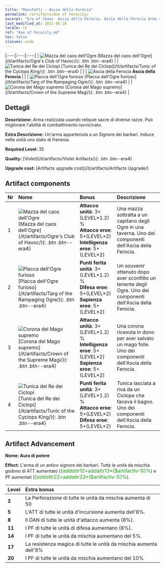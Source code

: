 ```yaml
---
title: "Manufatti - Ascia della Ferocia"
permalink: /artifacts/Axe of Ferocity/
excerpt: "Era of Chaos  Ascia della Ferocia. Ascia della Ferocia Arma realizzata usando reliquie sacre di diverse razze. Può migliorare l'abilità di combattimento ravvicinato."
last_modified_at: 2021-05-28
locale: it
ref: "Axe of Ferocity.md"
toc: false
classes: wide
---
```


  |:---:|:---:|:---:| 
  | ![Mazza del caos dell'Ogre](/images/t/artifact_40311.png) [Mazza del caos dell'Ogre](/it/artifacts/Ogre's Club of Havoc/){: .btn .btn--era4} |   | ![Tunica del Re dei Ciclopi](/images/t/artifact_40314.png) [Tunica del Re dei Ciclopi](/it/artifacts/Tunic of the Cyclops King/){: .btn .btn--era4} | 
  |   | ![Ascia della Ferocia](/images/t/icon_artifact_31.png) **Ascia della Ferocia** |  | 
  | ![Placca dell'Ogre furioso](/images/t/artifact_40312.png) [Placca dell'Ogre furioso](/it/artifacts/Targ of the Rampaging Ogre/){: .btn .btn--era4} |   | ![Corona del Mago supremo](/images/t/artifact_40313.png) [Corona del Mago supremo](/it/artifacts/Crown of the Supreme Magi/){: .btn .btn--era4} | 


## Dettagli

 **Descrizione:** Arma realizzata usando reliquie sacre di diverse razze. Può migliorare l'abilità di combattimento ravvicinato.

 **Extra Descrizione:** Un'arma appartenuta a un Signore dei barbari. Induce nelle unità uno stato di frenesia.

 **Required Level:** 35

 **Quality:** [Violet](/it/artifacts/Violet Artifacts/){: .btn .btn--era4}

 **Upgrade cost:** [Artifacts upgrade cost](/it/artifacts/Artifacts Upgrade/)



## Artifact components

  | Nr |    Nome    |   Bonus | Descrizione | 
  |:---|:-----------|:--------|:------------| 
  | 1 | ![Mazza del caos dell'Ogre](/images/t/artifact_40311.png) [Mazza del caos dell'Ogre](/it/artifacts/Ogre's Club of Havoc/){: .btn .btn--era4} | **Attacco unità**: 3+(LEVEL\*1.2) %<br/>**Attacco eroe**: 5+(LEVEL\*2)<br/>**Intelligenza eroe**: 5+(LEVEL\*2) | Una mazza sottratta a un capitano degli Ogre in una taverna. Uno dei componenti dell'Ascia della Ferocia. | 
  | 2 | ![Placca dell'Ogre furioso](/images/t/artifact_40312.png) [Placca dell'Ogre furioso](/it/artifacts/Targ of the Rampaging Ogre/){: .btn .btn--era4} | **Punti ferita unità**: 3+(LEVEL\*1.2) %<br/>**Difesa eroe**: 5+(LEVEL\*2)<br/>**Sapienza eroe**: 5+(LEVEL\*2) | Un souvenir ottenuto dopo aver sconfitto un tenente degli Ogre. Uno dei componenti dell'Ascia della Ferocia. | 
  | 3 | ![Corona del Mago supremo](/images/t/artifact_40313.png) [Corona del Mago supremo](/it/artifacts/Crown of the Supreme Magi/){: .btn .btn--era4} | **Attacco unità**: 3+(LEVEL\*1.2) %<br/>**Intelligenza eroe**: 5+(LEVEL\*2)<br/>**Sapienza eroe**: 5+(LEVEL\*2) | Una corona ricevuta in dono per aver salvato un mago folle. Uno dei componenti dell'Ascia della Ferocia. | 
  | 4 | ![Tunica del Re dei Ciclopi](/images/t/artifact_40314.png) [Tunica del Re dei Ciclopi](/it/artifacts/Tunic of the Cyclops King/){: .btn .btn--era4} | **Punti ferita unità**: 3+(LEVEL\*1.2) %<br/>**Attacco eroe**: 5+(LEVEL\*2)<br/>**Difesa eroe**: 5+(LEVEL\*2) | Tunica lasciata a riva da un Ciclope che faceva il bagno. Uno dei componenti dell'Ascia della Ferocia. | 


## Artifact Advancement

 **Nome: Aura di potere**

 **Effect:** L'arma di un antico signore dei barbari. Tutte le unità da mischia godono di ATT aumentato (<span style="color: #1ca216;font-size:16px">{$addattr12+$addattr13*($artifactlv-1)}%</span>) e PF aumentati (<span style="color: #1ca216;font-size:16px">{$addattr22+$addattr23*($artifactlv-1)}%</span>).

  |  Level  |    Extra bonus  | 
  |:--------|:----------------| 
  | **2** | La Perforazione di tutte le unità da mischia aumenta di 50 | 
  | **5** | L'ATT di tutte le unità d'incursione aumenta dell'8%. | 
  | **8** | Il DAN di tutte le unità d'attacco aumenta (8%). | 
  | **11** | I PF di tutte le unità di difesa aumentano (8%). | 
  | **14** | I PF di tutte le unità da mischia aumentano del 5%. | 
  | **17** | La resistenza magica di tutte le unità da mischia aumenta dell'8% | 
  | **20** | I PF di tutte le unità da mischia aumentano del 10% | 
